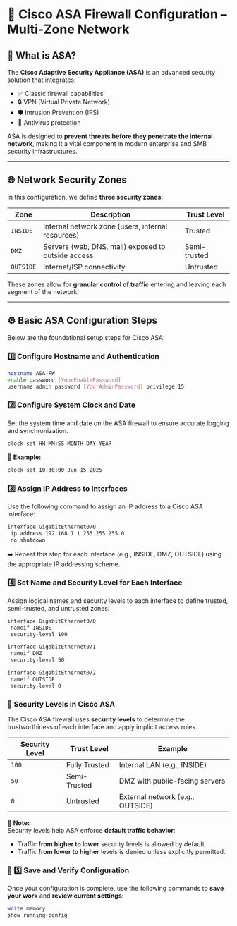 
# 🔐 Cisco ASA Firewall Configuration – Multi-Zone Network

## 🔸 What is ASA?

The **Cisco Adaptive Security Appliance (ASA)** is an advanced security solution that integrates:

- ✅ Classic firewall capabilities  
- 🔒 VPN (Virtual Private Network)  
- 🛡 Intrusion Prevention (IPS)  
- 🦠 Antivirus protection  

ASA is designed to **prevent threats before they penetrate the internal network**, making it a vital component in modern enterprise and SMB security infrastructures.

---

## 🌐 Network Security Zones

In this configuration, we define **three security zones**:

| Zone      | Description                                        | Trust Level   |
|-----------|----------------------------------------------------|---------------|
| `INSIDE`  | Internal network zone (users, internal resources)  | Trusted       |
| `DMZ`     | Servers (web, DNS, mail) exposed to outside access | Semi-trusted  |
| `OUTSIDE` | Internet/ISP connectivity                          | Untrusted     |

These zones allow for **granular control of traffic** entering and leaving each segment of the network.

---

## ⚙️ Basic ASA Configuration Steps

Below are the foundational setup steps for Cisco ASA:

### 1️⃣ Configure Hostname and Authentication

```bash
hostname ASA-FW
enable password [YourEnablePassword]
username admin password [YourAdminPassword] privilege 15
````
### 2️⃣ Configure System Clock and Date

Set the system time and date on the ASA firewall to ensure accurate logging and synchronization.

```bash
clock set HH:MM:SS MONTH DAY YEAR
````

📌 **Example:**

```bash
clock set 10:30:00 Jun 15 2025
````
### 3️⃣ Assign IP Address to Interfaces

Use the following command to assign an IP address to a Cisco ASA interface:

```bash
interface GigabitEthernet0/0
 ip address 192.168.1.1 255.255.255.0
 no shutdown
````
➡️ Repeat this step for each interface (e.g., INSIDE, DMZ, OUTSIDE) using the appropriate IP addressing scheme.

### 4️⃣ Set Name and Security Level for Each Interface

Assign logical names and security levels to each interface to define trusted, semi-trusted, and untrusted zones:

```bash
interface GigabitEthernet0/0
 nameif INSIDE
 security-level 100

interface GigabitEthernet0/1
 nameif DMZ
 security-level 50

interface GigabitEthernet0/2
 nameif OUTSIDE
 security-level 0
````

### 🔐 Security Levels in Cisco ASA

The Cisco ASA firewall uses **security levels** to determine the trustworthiness of each interface and apply implicit access rules.

| Security Level | Trust Level      | Example                          |
|----------------|------------------|----------------------------------|
| `100`          | Fully Trusted    | Internal LAN (e.g., INSIDE)      |
| `50`           | Semi-Trusted     | DMZ with public-facing servers   |
| `0`            | Untrusted        | External network (e.g., OUTSIDE) |

📎 **Note:**  
Security levels help ASA enforce **default traffic behavior**:
- Traffic **from higher to lower** security levels is allowed by default.
- Traffic **from lower to higher** levels is denied unless explicitly permitted.


### 💾 5️⃣ Save and Verify Configuration

Once your configuration is complete, use the following commands to **save your work** and **review current settings**:

```bash
write memory
show running-config
````
